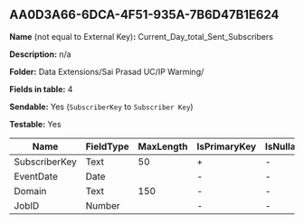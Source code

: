 ## AA0D3A66-6DCA-4F51-935A-7B6D47B1E624

**Name** (not equal to External Key)**:** Current_Day_total_Sent_Subscribers

**Description:** n/a

**Folder:** Data Extensions/Sai Prasad UC/IP Warming/

**Fields in table:** 4

**Sendable:** Yes (`SubscriberKey` to `Subscriber Key`)

**Testable:** Yes

| Name | FieldType | MaxLength | IsPrimaryKey | IsNullable | DefaultValue |
| --- | --- | --- | --- | --- | --- |
| SubscriberKey | Text | 50 | + | - |  |
| EventDate | Date |  | - | - |  |
| Domain | Text | 150 | - | - |  |
| JobID | Number |  | - | - |  |
